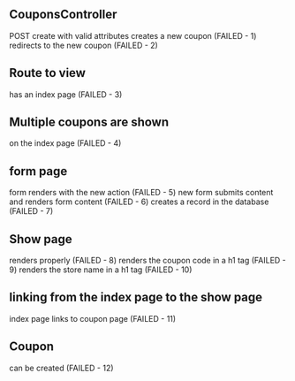 
## CouponsController
  POST create
    with valid attributes
      creates a new coupon (FAILED - 1)
      redirects to the new coupon (FAILED - 2)

## Route to view
  has an index page (FAILED - 3)

## Multiple coupons are shown
  on the index page (FAILED - 4)

## form page
  form renders with the new action (FAILED - 5)
  new form submits content and renders form content (FAILED - 6)
  creates a record in the database (FAILED - 7)

## Show page
  renders properly (FAILED - 8)
  renders the coupon code in a h1 tag (FAILED - 9)
  renders the store name in a h1 tag (FAILED - 10)

## linking from the index page to the show page
  index page links to coupon page (FAILED - 11)

## Coupon
  can be created (FAILED - 12)
